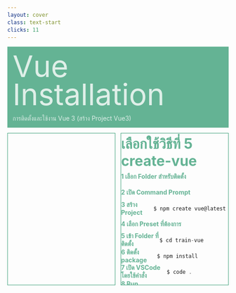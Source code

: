 ```yaml
---
layout: cover
class: text-start
clicks: 11
---
```


<PageNumber :page="$page" />

<div v-click="[0, 12]" class="custom-background-title">
  <p class="custom-title"> Vue Installation </p>
  <p class="custom-sub-title"> การติดตั้งและใช้งาน Vue 3 (สร้าง Project Vue3) </p>
</div>
<div class="custom-container">
  <div
    v-click="[1, 12]"
    v-motion
    :initial="{ x: -400 }"
    :enter="{ x: 0 }"
    :leave="{ x: 400 }"
    class="custom-height-box custom-border-box pa-3"
  >
    <div class="mt-3">
      <v-switch class="custom-switch">
        <template #1>
          <div class="mt-14">
            <img
              v-click="[1, 2]"
              v-motion
              :initial="{ x: -400 }"
              :enter="{ x: 0 }"
              :leave="{ x: 400 }"
              class="custom-size-vue-img ml-5"
              src="/public/assets/Vue.png"
            >
            <p v-click="[1, 2]" class="custom-create-vue"> Create Project </p>
          </div>
        </template>
        <template #2>
          <div class="mt-10">
            <img
              v-click="[2, 3]"
              v-motion
              :initial="{ x: -400 }"
              :enter="{ x: 0 }"
              :leave="{ x: 400 }"
              src="/public/assets/SelectFolder.jpg"
            >
          </div>
          <div class="mt-10">
            <img
              v-click="[2, 3]"
              v-motion
              :initial="{ x: -400 }"
              :enter="{ x: 0 }"
              :leave="{ x: 400 }"
              src="/public/assets/SelectFolderCMD.jpg"
            >
          </div>
        </template>
        <template #3>
          <div class="mt-26">
            <img
              v-click="[3, 4]"
              v-motion 
              :initial="{ x: -400 }" 
              :enter="{ x: 0 }"
              :leave="{ x: 400 }"
              src="/public/assets/CMD.jpg"
            >
          </div>
        </template>
        <template #4>
          <div>
            <img
              v-click="[4, 5]"
              v-motion
              :initial="{ x: -400 }"
              :enter="{ x: 0 }"
              :leave="{ x: 400 }"
              class="mt-26" src="/public/assets/CreateVue.jpg"
            >
          </div>
        </template>
        <template #5>
          <div>
            <img 
              v-click="[5, 6]"
              v-motion
              :initial="{ x: -400 }"
              :enter="{ x: 0 }"
              :leave="{ x: 400 }"
              src="/public/assets/Preset.jpg"
            >
          </div>
        </template>
        <template #6>
          <div class="mt-26">
            <img
              v-click="[6, 7]"
              v-motion
              :initial="{ x: -400 }"
              :enter="{ x: 0 }"
              :leave="{ x: 400 }"
              src="/public/assets/CDTrainVue.jpg"
            >
          </div>
        </template>
        <template #7>
          <div class="mt-15">
            <img 
              v-click="[7, 8]"
              v-motion
              :initial="{ x: -400 }"
              :enter="{ x: 0 }"
              :leave="{ x: 400 }"
              src="/public/assets/NPMInstall.jpg"
            >
          </div>
        </template>
        <template #8>
          <div class="mt-18">
            <img 
              v-click="[8, 9]"
              v-motion
              :initial="{ x: -400 }"
              :enter="{ x: 0 }"
              :leave="{ x: 400 }"
              src="/public/assets/CodeDot.jpg"
            >
          </div>
        </template>
        <template #9>
          <div class="mt-10">
            <img
              v-click="[9, 12]"
              v-motion
              :initial="{ x: -400 }"
              :enter="{ x: 0 }"
              :leave="{ x: 400 }"
              src="/public/assets/ProjectStructure.jpg"
            >
          </div>
        </template>
        <template #10>
          <div class="mt-25">
            <img
              v-click="[9, 12]"
              v-motion
              :initial="{ x: -400 }"
              :enter="{ x: 0 }"
              :leave="{ x: 400 }"
              src="/public/assets/NPMRunDev.jpg"
            >
          </div>
        </template>
        <template #11>
          <div class="mt-15">
            <img
              v-click="[9, 12]"
              v-motion
              :initial="{ x: -400 }"
              :enter="{ x: 0 }"
              :leave="{ x: 400 }"
              src="/public/assets/FirstRunProject.jpg"
            >
          </div>
        </template>
      </v-switch>
    </div>
  </div>
  <div
    v-click="[1, 12]"
    v-motion
    :initial="{ x: -400 }"
    :enter="{ x: 0 }"
    :leave="{ x: 400 }"
    class="custom-height-box custom-border-box pa-3 h-ful"
  >
    <p v-click="[1, 12]" class="custom-title-list"> เลือกใช้วิธีที่ 5 create-vue </p>
    <div v-click="[2, 12]" class="mt-3">
      <div v-click="[2, 12]" class="custom-display-box-title">
        <p class="custom-display-subtitle-content-list">
          <span class="custom-subtitle-list"> 1 เลือก Folder สำหรับติดตั้ง </span>
        </p>
      </div>
      <div v-click="[3, 12]" class="custom-display-box-title">
        <p class="custom-display-subtitle-content-list">
          <span class="custom-subtitle-list"> 2 เปิด Command Prompt </span>
        </p>
      </div>
      <div v-click="[4, 12]" class="custom-display-box-title">
        <div class="custom-display-subtitle-content-list">
          <p class="custom-subtitle-list"> 3 สร้าง Project </p>
<div class="custom-code-block">

```ts {*}{lines:false,startLine:1}
$ npm create vue@latest
```

</div>
        </div>
      </div>
      <div v-click="[5, 12]" class="custom-display-box-title">
        <p class="custom-display-subtitle-content-list">
          <span class="custom-subtitle-list"> 4 เลือก Preset ที่ต้องการ </span>
        </p>
      </div>
      <div v-click="[6, 12]" class="custom-display-box-title">
        <div class="custom-display-subtitle-content-list">
          <p class="custom-subtitle-list"> 5 เข้า Folder ที่ติดตั้ง </p>
<div class="custom-code-block">

```ts {*}{lines:false,startLine:1}
$ cd train-vue
```

</div>
        </div>
      </div>
      <div v-click="[7, 12]" class="custom-display-box-title">
        <div class="custom-display-subtitle-content-list">
          <p class="custom-subtitle-list"> 6 ติดตั้ง package </p>
<div class="custom-code-block">

```ts {*}{lines:false,startLine:1}
$ npm install
```

</div>
        </div>
      </div>
      <div v-click="[8, 12]" class="custom-display-box-title">
        <div class="custom-display-subtitle-content-list">
          <p class="custom-subtitle-list"> 7 เปิด VSCode โดยใช้คำสั่ง </p>
<div class="custom-code-block">

```ts {*}{lines:false,startLine:1}
$ code .
```

</div>
        </div>
      </div>
      <div v-click="[10, 12]" class="custom-display-box-title">
        <div class="custom-display-subtitle-last-content-list">
          <p class="custom-subtitle-list"> 8 Run Project </p>
<div class="custom-code-block">

```ts {*}{lines:false,startLine:1}
$ npm run dev
```

</div>
        </div>
      </div>
    </div>
  </div>
</div>

<style>
.slidev-layout {
  padding: 28px;
  background: #35485d;
  z-index: 2;
  ::-webkit-scrollbar {
    width: 4px !important;
  }
  ::-webkit-scrollbar-thumb {
    border-radius: 8px !important;
    background: grey !important;
  }
  ::-webkit-scrollbar-track {
    background: transparent !important;
  }
}
.custom-container {
  display: grid;
  grid-template-columns: 3fr 3fr;
  gap: 12px;
  padding-top: 12px;
}
.custom-background-title {
  background-color: #3fa17b;
  padding: 12px;
  opacity: 0.8;
}
.custom-title {
  font-size: 68px;
  line-height: 4rem;
  margin: 0;
}
.custom-sub-title {
  margin-bottom: 0;
}
.custom-create-vue {
  font-size: 32px;
  font-weight: bold;
  position: absolute;
  bottom: 32px;
  right: 0;
  margin-right: 32px;
  color: #3fa17b !important;
}
.custom-size-vue-img {
  width: 250px;
}
.custom-display-box-title {
  display: flex;
  justify-content: start;
}
.slidev-code-wrapper {
  width: 100% !important;
}
.custom-code-block {
  display: flex;
  flex-direction: column;
  align-items: start;
  justify-content: start;
  text-align: start;
  width: 204px;
}
.slidev-code-wrapper .line {
  padding-right: 20px;
}
.custom-display-subtitle-content-list {
  display: flex;
  flex-direction: row;
  align-items: center;
  justify-content: space-between;
  width: 100%;
  margin: 0;
  margin-bottom: 12px;
  height: 24px;
}
.custom-display-subtitle-last-content-list {
  display: flex;
  flex-direction: row;
  align-items: center;
  justify-content: space-between;
  width: 100%;
  margin: 0;
  margin-bottom: 0px;
  height: 24px;
}
.custom-title-list {
  font-size: 32px !important;
  font-weight: bold;
  color: #3fa17b !important;
  margin-top: 4px;
  margin-bottom: 4px;
}
.custom-subtitle-list {
  display: block;
  font-weight: bold;
  color: #3fa17b !important;
  margin: 0;
}
.custom-height-box {
  max-height: 344px;
  min-height: 344px;
  height: 344px;
  overflow-y: auto;
  overflow-x: hidden;
}
.custom-border-box {
  border: 1px;
  border-style: solid;
  border-color: #3fa17b;
}
p {
  color: white !important;
  opacity: 0.8 !important;
}
.custom-content {
  display: flex;
  margin: 0;
  margin-bottom: 12px;
  width: 230px;
}
</style>

<!--
เลือกวิธีนี้เพราะยืดหยุ่น สามารถใช้ร่วมกับ Tawind Bossrap
-->